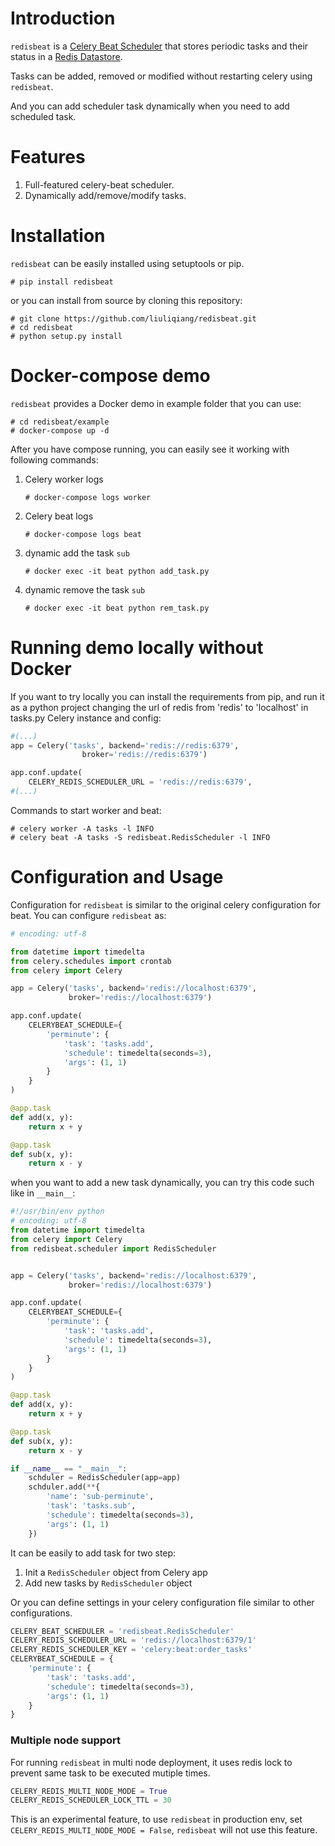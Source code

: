 # Introduction

`redisbeat` is a [Celery Beat Scheduler](http://celery.readthedocs.org/en/latest/userguide/periodic-tasks.html) that stores periodic tasks and their status in a [Redis Datastore](https://redis.io/).

Tasks can be added, removed or modified without restarting celery using `redisbeat`.

And you can add scheduler task dynamically when you need to add scheduled task.


# Features

1. Full-featured celery-beat scheduler.
2. Dynamically add/remove/modify tasks.


# Installation

`redisbeat` can be easily installed using setuptools or pip.

    # pip install redisbeat

or you can install from source by cloning this repository:

	# git clone https://github.com/liuliqiang/redisbeat.git
	# cd redisbeat
	# python setup.py install

# Docker-compose demo

`redisbeat` provides a Docker demo in example folder that you can use:

```
# cd redisbeat/example
# docker-compose up -d
```

After you have compose running, you can easily see it working with following commands:

1. Celery worker logs

    ```
    # docker-compose logs worker
    ```

1. Celery beat logs

    ```
    # docker-compose logs beat
    ```

4. dynamic add the task `sub`

    ```
    # docker exec -it beat python add_task.py
    ```

5. dynamic remove the task `sub`

    ```
    # docker exec -it beat python rem_task.py
    ```

# Running demo locally without Docker

If you want to try locally you can install the requirements from pip, and run it as a python project changing the url of redis from 'redis' to 'localhost' in tasks.py Celery instance and config:

```python
#(...)
app = Celery('tasks', backend='redis://redis:6379',
                broker='redis://redis:6379')

app.conf.update(
    CELERY_REDIS_SCHEDULER_URL = 'redis://redis:6379',
#(...)
```

Commands to start worker and beat:

```
# celery worker -A tasks -l INFO
# celery beat -A tasks -S redisbeat.RedisScheduler -l INFO
```

# Configuration and Usage

Configuration for `redisbeat` is similar to the original celery configuration for beat.
You can configure `redisbeat` as:


```python
# encoding: utf-8

from datetime import timedelta
from celery.schedules import crontab
from celery import Celery

app = Celery('tasks', backend='redis://localhost:6379',
             broker='redis://localhost:6379')

app.conf.update(
    CELERYBEAT_SCHEDULE={
        'perminute': {
            'task': 'tasks.add',
            'schedule': timedelta(seconds=3),
            'args': (1, 1)
        }
    }
)

@app.task
def add(x, y):
    return x + y

@app.task
def sub(x, y):
    return x - y
```

when you want to add a new task dynamically, you can try this code such like in `__main__`:

```python
#!/usr/bin/env python
# encoding: utf-8
from datetime import timedelta
from celery import Celery
from redisbeat.scheduler import RedisScheduler


app = Celery('tasks', backend='redis://localhost:6379',
             broker='redis://localhost:6379')

app.conf.update(
    CELERYBEAT_SCHEDULE={
        'perminute': {
            'task': 'tasks.add',
            'schedule': timedelta(seconds=3),
            'args': (1, 1)
        }
    }
)

@app.task
def add(x, y):
    return x + y

@app.task
def sub(x, y):
    return x - y

if __name__ == "__main__":
    schduler = RedisScheduler(app=app)
    schduler.add(**{
        'name': 'sub-perminute',
        'task': 'tasks.sub',
        'schedule': timedelta(seconds=3),
        'args': (1, 1)
    })
```

It can be easily to add task for two step:

1. Init a `RedisScheduler` object from Celery app
2. Add new tasks by `RedisScheduler` object


Or you can define settings in your celery configuration file similar to other configurations.

```python
CELERY_BEAT_SCHEDULER = 'redisbeat.RedisScheduler'
CELERY_REDIS_SCHEDULER_URL = 'redis://localhost:6379/1'
CELERY_REDIS_SCHEDULER_KEY = 'celery:beat:order_tasks'
CELERYBEAT_SCHEDULE = {
    'perminute': {
        'task': 'tasks.add',
        'schedule': timedelta(seconds=3),
        'args': (1, 1)
    }
}
```

### Multiple node support

For running `redisbeat` in multi node deployment, it uses redis lock to prevent same task to be executed mutiple times.

```python
CELERY_REDIS_MULTI_NODE_MODE = True
CELERY_REDIS_SCHEDULER_LOCK_TTL = 30
```

This is an experimental feature, to use `redisbeat` in production env, set `CELERY_REDIS_MULTI_NODE_MODE = False`, `redisbeat` will not use this feature.



